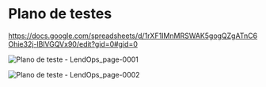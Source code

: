 # Plano de testes

https://docs.google.com/spreadsheets/d/1rXF1IMnMRSWAK5gogQZgATnC6Ohie32j-lBlVGQVx90/edit?gid=0#gid=0

![Plano de teste - LendOps_page-0001](https://github.com/ppads-2024s1-g1/LendOps/assets/42143717/7400b1aa-5629-47d1-b21a-a1677fc0dbd1)

![Plano de teste - LendOps_page-0002](https://github.com/ppads-2024s1-g1/LendOps/assets/42143717/7dc57d23-5cb8-44a7-b06d-485fdcf9bb00)
